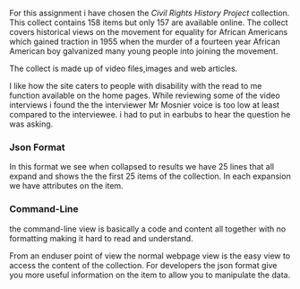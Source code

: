 For this assignment i have chosen the _Civil Rights History Project_ collection. This collect contains 158 items but only 157 are available online. The collect covers historical views on the movement for equality for African Americans which gained traction in 1955 when the murder of a fourteen year African American boy galvanized many young people into joining the movement.

The collect is made up of video files,images and web articles.

I like how the site caters to people with disability with the read to me function available on the home pages. While reviewing some of the video interviews i found the the interviewer Mr Mosnier voice is too low at least compared to the interviewee. i had to put in earbubs to hear the question he was asking.

### Json Format
In this format we see when collapsed to results we have 25 lines that all expand and shows the the first 25 items of the collection. In each expansion we have attributes on the item.

### Command-Line
the command-line view is basically a code and content all together with no formatting making it hard to read and understand.

From an enduser point of view the normal webpage view is the easy view to access the content of the collection. For developers the json format give you more useful information on the item to allow you to manipulate the data.
